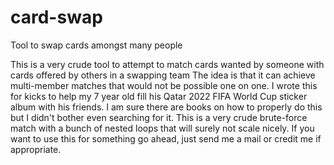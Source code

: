 # card-swap
Tool to swap cards amongst many people

This is a very crude tool to attempt to match cards wanted by someone with cards offered by others in a swapping team
The idea is that it can achieve multi-member matches that would not be possible one on one.
I wrote this for kicks to help my 7 year old fill his Qatar 2022 FIFA World Cup sticker album with his friends.
I am sure there are books on how to properly do this but I didn't bother even searching for it. This is a very crude brute-force match with a bunch of nested loops that will surely not scale nicely.
If you want to use this for something go ahead, just send me a mail or credit me if appropriate.
